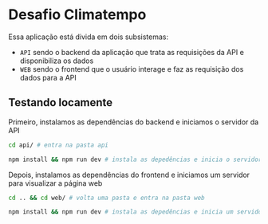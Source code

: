 # Desafio Climatempo

Essa aplicação está divida em dois subsistemas:

-  `API` sendo o backend da aplicação que trata as requisições da API e disponibiliza os dados
-  `WEB` sendo o frontend que o usuário interage e faz as requisição dos dados para a API

## Testando locamente

Primeiro, instalamos as dependências do backend e iniciamos o servidor da API

```bash
cd api/ # entra na pasta api

npm install && npm run dev # instala as depedências e inicia o servidor
```

Depois, instalamos as dependências do frontend e iniciamos um servidor para visualizar a página web

```bash
cd .. && cd web/ # volta uma pasta e entra na pasta web

npm install && npm run dev # instala as depedências e inicia um servidor web
```

